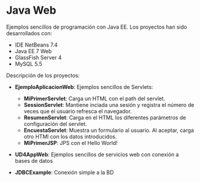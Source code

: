Java Web
========

Ejemplos sencillos de programación con Java EE. Los proyectos han sido desarrollados con:

* IDE NetBeans 7.4
* Java EE 7 Web
* GlassFish Server 4 
* MySQL 5.5

Descripción de los proyectos:

* __EjemploAplicacionWeb__: Ejemplos sencillos de Servlets:
  * __MiPrimerServlet__: Carga un HTML con el path del servlet.
  * __SessionServlet__: Mantiene inciada una sesión y registra el número de veces que el usuario refresca el navegador.
  * __ResumenServlet__: Carga en el HTML los diferentes parámetros de configuración del servlet.
  * __EncuestaServlet__: Muestra un formulario al usuario. Al aceptar, carga otro HTMl con los datos introducidos.
  * __MiPrimerJSP__: JPS con el Hello World!
  
* __UD4AppWeb__: Ejemplos sencillos de servicios web con conexión a bases de datos
 * __JDBCExample__: Conexión simple a la BD 
